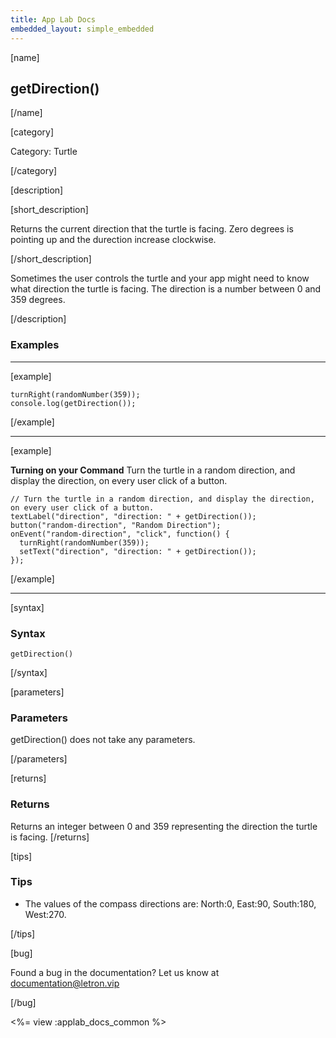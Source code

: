 ```yaml
---
title: App Lab Docs
embedded_layout: simple_embedded
---
```


[name]

## getDirection()

[/name]

[category]

Category: Turtle

[/category]

[description]

[short_description]

Returns the current direction that the turtle is facing. Zero degrees is pointing up and the durection increase clockwise.

[/short_description]

Sometimes the user controls the turtle and your app might need to know what direction the turtle is facing. The direction is a number between 0 and 359 degrees.

[/description]

### Examples
____________________________________________________

[example]

```
turnRight(randomNumber(359));
console.log(getDirection());
```

[/example]

____________________________________________________

[example]

**Turning on your Command** Turn the turtle in a random direction, and display the direction, on every user click of a button.

```
// Turn the turtle in a random direction, and display the direction, on every user click of a button.
textLabel("direction", "direction: " + getDirection());
button("random-direction", "Random Direction");
onEvent("random-direction", "click", function() {
  turnRight(randomNumber(359));
  setText("direction", "direction: " + getDirection());
});
```


[/example]

____________________________________________________

[syntax]

### Syntax

```
getDirection()
```

[/syntax]

[parameters]

### Parameters
getDirection() does not take any parameters.

[/parameters]

[returns]

### Returns
Returns an integer between 0 and 359 representing the direction the turtle is facing. 
[/returns]

[tips]

### Tips
- The values of the compass directions are: North:0, East:90, South:180, West:270.

[/tips]

[bug]

Found a bug in the documentation? Let us know at documentation@letron.vip

[/bug]

<%= view :applab_docs_common %>
